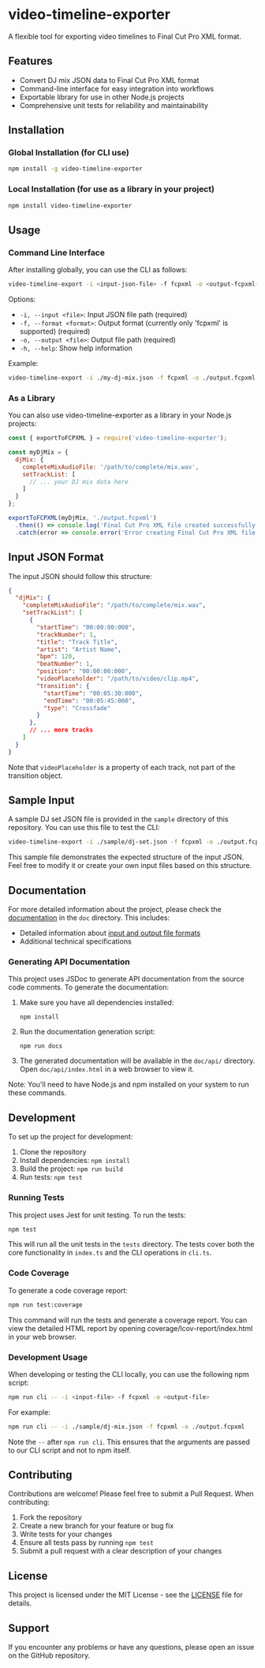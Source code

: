 # video-timeline-exporter

A flexible tool for exporting video timelines to Final Cut Pro XML format.

## Features

- Convert DJ mix JSON data to Final Cut Pro XML format
- Command-line interface for easy integration into workflows
- Exportable library for use in other Node.js projects
- Comprehensive unit tests for reliability and maintainability

## Installation

### Global Installation (for CLI use)

```bash
npm install -g video-timeline-exporter
```

### Local Installation (for use as a library in your project)

```bash
npm install video-timeline-exporter
```

## Usage

### Command Line Interface

After installing globally, you can use the CLI as follows:

```bash
video-timeline-export -i <input-json-file> -f fcpxml -o <output-fcpxml-file>
```

Options:
- `-i, --input <file>`: Input JSON file path (required)
- `-f, --format <format>`: Output format (currently only 'fcpxml' is supported) (required)
- `-o, --output <file>`: Output file path (required)
- `-h, --help`: Show help information

Example:
```bash
video-timeline-export -i ./my-dj-mix.json -f fcpxml -o ./output.fcpxml
```

### As a Library

You can also use video-timeline-exporter as a library in your Node.js projects:

```javascript
const { exportToFCPXML } = require('video-timeline-exporter');

const myDjMix = {
  djMix: {
    completeMixAudioFile: '/path/to/complete/mix.wav',
    setTrackList: [
      // ... your DJ mix data here
    ]
  }
};

exportToFCPXML(myDjMix, './output.fcpxml')
  .then(() => console.log('Final Cut Pro XML file created successfully'))
  .catch(error => console.error('Error creating Final Cut Pro XML file:', error));
```

## Input JSON Format

The input JSON should follow this structure:

```json
{
  "djMix": {
    "completeMixAudioFile": "/path/to/complete/mix.wav",
    "setTrackList": [
      {
        "startTime": "00:00:00:000",
        "trackNumber": 1,
        "title": "Track Title",
        "artist": "Artist Name",
        "bpm": 120,
        "beatNumber": 1,
        "position": "00:00:00:000",
        "videoPlaceholder": "/path/to/video/clip.mp4",
        "transition": {
          "startTime": "00:05:30:000",
          "endTime": "00:05:45:000",
          "type": "Crossfade"
        }
      },
      // ... more tracks
    ]
  }
}
```

Note that `videoPlaceholder` is a property of each track, not part of the transition object.

## Sample Input

A sample DJ set JSON file is provided in the `sample` directory of this repository. You can use this file to test the CLI:

```bash
video-timeline-export -i ./sample/dj-set.json -f fcpxml -o ./output.fcpxml
```

This sample file demonstrates the expected structure of the input JSON. Feel free to modify it or create your own input files based on this structure.

## Documentation

For more detailed information about the project, please check the [documentation](./doc/README.md) in the `doc` directory. This includes:

- Detailed information about [input and output file formats](./doc/file-formats.md)
- Additional technical specifications

### Generating API Documentation

This project uses JSDoc to generate API documentation from the source code comments. To generate the documentation:

1. Make sure you have all dependencies installed:
   ```
   npm install
   ```

2. Run the documentation generation script:
   ```
   npm run docs
   ```

3. The generated documentation will be available in the `doc/api/` directory. Open `doc/api/index.html` in a web browser to view it.

Note: You'll need to have Node.js and npm installed on your system to run these commands.

## Development

To set up the project for development:

1. Clone the repository
2. Install dependencies: `npm install`
3. Build the project: `npm run build`
4. Run tests: `npm test`

### Running Tests

This project uses Jest for unit testing. To run the tests:

```bash
npm test
```

This will run all the unit tests in the `tests` directory. The tests cover both the core functionality in `index.ts` and the CLI operations in `cli.ts`.

### Code Coverage

To generate a code coverage report:

```bash
npm run test:coverage
```

This command will run the tests and generate a coverage report. You can view the detailed HTML report by opening coverage/lcov-report/index.html in your web browser.

### Development Usage


When developing or testing the CLI locally, you can use the following npm script:

```bash
npm run cli -- -i <input-file> -f fcpxml -o <output-file>
```

For example:

```bash
npm run cli -- -i ./sample/dj-mix.json -f fcpxml -o ./output.fcpxml
```

Note the `--` after `npm run cli`. This ensures that the arguments are passed to our CLI script and not to npm itself.

## Contributing

Contributions are welcome! Please feel free to submit a Pull Request. When contributing:

1. Fork the repository
2. Create a new branch for your feature or bug fix
3. Write tests for your changes
4. Ensure all tests pass by running `npm test`
5. Submit a pull request with a clear description of your changes

## License

This project is licensed under the MIT License - see the [LICENSE](LICENSE) file for details.

## Support

If you encounter any problems or have any questions, please open an issue on the GitHub repository.

